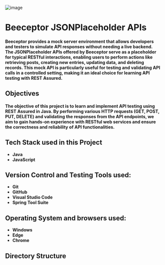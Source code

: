 ![image](https://github.com/user-attachments/assets/2a23e175-c458-4c0c-be51-d5f982958f38)
# Beeceptor JSONPlaceholder APIs
#### Beeceptor provides a mock server environment that allows developers and testers to simulate API responses without needing a live backend. The JSONPlaceholder APIs offered by Beeceptor serve as a placeholder for typical RESTful interactions, enabling users to perform actions like retrieving posts, creating new entries, updating data, and deleting records. This mock API is particularly useful for testing and validating API calls in a controlled setting, making it an ideal choice for learning API testing with REST Assured.

## Objectives
#### The objective of this project is to learn and implement API testing using REST Assured in Java. By performing various HTTP requests (GET, POST, PUT, DELETE) and validating the responses from the API endpoints, we aim to gain hands-on experience with RESTful web services and ensure the correctness and reliability of API functionalities.

## Tech Stack used in this Project 
- **Java**
- **JavaScript**

## Version Control and Testing Tools used:
- **Git**
- **GitHub**
- **Visual Studio Code**
- **Spring Tool Suite**

## Operating System and browsers used:
- **Windows**
- **Edge**
- **Chrome**

## Directory Structure




